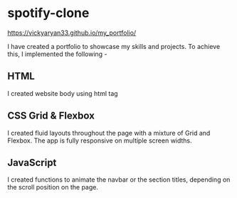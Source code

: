 # spotify-clone

https://vickyaryan33.github.io/my_portfolio/

I have created a portfolio to showcase my skills and projects. To achieve this, I implemented the following - 



## HTML
I created website  body using html tag  

## CSS Grid & Flexbox 
I created fluid layouts throughout the page with a mixture of Grid and Flexbox. The app is fully responsive on multiple screen widths.



## JavaScript
I created functions to animate the navbar or the section titles, depending on the scroll position on the page.



